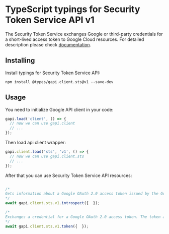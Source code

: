 # TypeScript typings for Security Token Service API v1

The Security Token Service exchanges Google or third-party credentials for a short-lived access token to Google Cloud resources.
For detailed description please check [documentation](http://cloud.google.com/iam/docs/workload-identity-federation).

## Installing

Install typings for Security Token Service API:

```
npm install @types/gapi.client.sts@v1 --save-dev
```

## Usage

You need to initialize Google API client in your code:

```typescript
gapi.load('client', () => {
  // now we can use gapi.client
  // ...
});
```

Then load api client wrapper:

```typescript
gapi.client.load('sts', 'v1', () => {
  // now we can use gapi.client.sts
  // ...
});
```



After that you can use Security Token Service API resources:

```typescript

/*
Gets information about a Google OAuth 2.0 access token issued by the Google Cloud [Security Token Service API](https://cloud.google.com/iam/docs/reference/sts/rest).
*/
await gapi.client.sts.v1.introspect({  });

/*
Exchanges a credential for a Google OAuth 2.0 access token. The token asserts an external identity within a workload identity pool, or it applies a Credential Access Boundary to a Google access token. When you call this method, do not send the `Authorization` HTTP header in the request. This method does not require the `Authorization` header, and using the header can cause the request to fail.
*/
await gapi.client.sts.v1.token({  });
```
